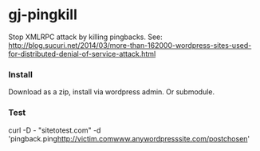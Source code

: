 gj-pingkill
=======

Stop XMLRPC attack by killing pingbacks. See: http://blog.sucuri.net/2014/03/more-than-162000-wordpress-sites-used-for-distributed-denial-of-service-attack.html

### Install

Download as a zip, install via wordpress admin. Or submodule.

### Test

curl -D -  "sitetotest.com" -d '<methodCall><methodName>pingback.ping</methodName><params><param><value><string>http://victim.com</string></value></param><param><value><string>www.anywordpresssite.com/postchosen</string></value></param></params></methodCall>'